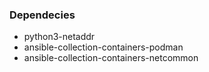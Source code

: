 ### Dependecies
- python3-netaddr
- ansible-collection-containers-podman
- ansible-collection-containers-netcommon
